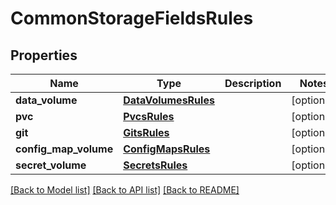 # CommonStorageFieldsRules

## Properties
Name | Type | Description | Notes
------------ | ------------- | ------------- | -------------
**data_volume** | [**DataVolumesRules**](DataVolumesRules.md) |  | [optional] 
**pvc** | [**PvcsRules**](PvcsRules.md) |  | [optional] 
**git** | [**GitsRules**](GitsRules.md) |  | [optional] 
**config_map_volume** | [**ConfigMapsRules**](ConfigMapsRules.md) |  | [optional] 
**secret_volume** | [**SecretsRules**](SecretsRules.md) |  | [optional] 

[[Back to Model list]](../README.md#documentation-for-models) [[Back to API list]](../README.md#documentation-for-api-endpoints) [[Back to README]](../README.md)


